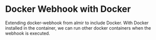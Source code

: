 # Docker Webhook with Docker
Extending docker-webhook from almir to include Docker. With Docker installed in the container, we can run other docker containers when the webhook is executed.
